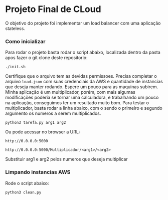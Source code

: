 # Projeto Final de CLoud
O objetivo do projeto foi implementar um load balancer com uma aplicação stateless.

### Como inicializar
Para rodar o projeto basta rodar o script abaixo, localizada dentro da pasta apos fazer o git clone deste repositorio:
```
./init.sh
```
Certifique que o arquivo tem as devidas permissoes.
Precisa completar o arquivo ```load.json``` com suas credenciais da AWS e quantidade de instancias que deseja manter rodando.
Espere um pouco para as maquinas subirem. 
Minha aplicação é um multiplicador, porém, com mais algumas modificações poderia se tornar uma calculadora, e trabalhando um pouco na aplicação, conseguimos ter um resultado muito bom. 
Para testar o multiplicador, basta rodar a linha abaixo, com o sendo o primeiro e segundo argumento os numeros a serem multiplicados.
```
python3 tarefa.py arg1 arg2
```
Ou pode acessar no browser a URL:
```
http://0.0.0.0:5000
````
```
http://0.0.0.0:5000/Multiplicador/<arg1>/<arg2>
````
Substituir arg1 e arg2 pelos numeros que deseja multiplicar

### Limpando instancias AWS
Rode o script abaixo:
```
python3 clean.py
```
